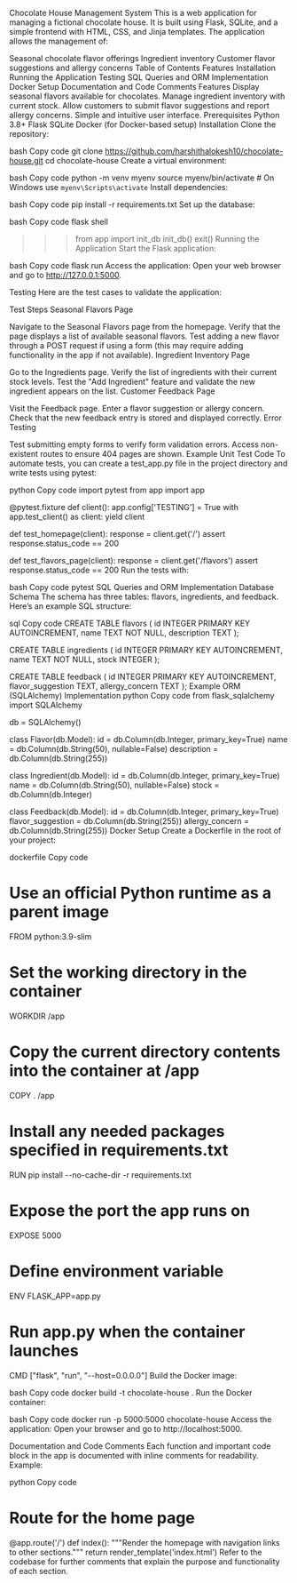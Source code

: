 Chocolate House Management System
This is a web application for managing a fictional chocolate house. It is built using Flask, SQLite, and a simple frontend with HTML, CSS, and Jinja templates. The application allows the management of:

Seasonal chocolate flavor offerings
Ingredient inventory
Customer flavor suggestions and allergy concerns
Table of Contents
Features
Installation
Running the Application
Testing
SQL Queries and ORM Implementation
Docker Setup
Documentation and Code Comments
Features
Display seasonal flavors available for chocolates.
Manage ingredient inventory with current stock.
Allow customers to submit flavor suggestions and report allergy concerns.
Simple and intuitive user interface.
Prerequisites
Python 3.8+
Flask
SQLite
Docker (for Docker-based setup)
Installation
Clone the repository:

bash
Copy code
git clone https://github.com/harshithalokesh10/chocolate-house.git
cd chocolate-house
Create a virtual environment:

bash
Copy code
python -m venv myenv
source myenv/bin/activate  # On Windows use `myenv\Scripts\activate`
Install dependencies:

bash
Copy code
pip install -r requirements.txt
Set up the database:

bash
Copy code
flask shell
>>> from app import init_db
>>> init_db()
>>> exit()
Running the Application
Start the Flask application:

bash
Copy code
flask run
Access the application: Open your web browser and go to http://127.0.0.1:5000.

Testing
Here are the test cases to validate the application:

Test Steps
Seasonal Flavors Page

Navigate to the Seasonal Flavors page from the homepage.
Verify that the page displays a list of available seasonal flavors.
Test adding a new flavor through a POST request if using a form (this may require adding functionality in the app if not available).
Ingredient Inventory Page

Go to the Ingredients page.
Verify the list of ingredients with their current stock levels.
Test the "Add Ingredient" feature and validate the new ingredient appears on the list.
Customer Feedback Page

Visit the Feedback page.
Enter a flavor suggestion or allergy concern.
Check that the new feedback entry is stored and displayed correctly.
Error Testing

Test submitting empty forms to verify form validation errors.
Access non-existent routes to ensure 404 pages are shown.
Example Unit Test Code
To automate tests, you can create a test_app.py file in the project directory and write tests using pytest:

python
Copy code
import pytest
from app import app

@pytest.fixture
def client():
    app.config['TESTING'] = True
    with app.test_client() as client:
        yield client

def test_homepage(client):
    response = client.get('/')
    assert response.status_code == 200

def test_flavors_page(client):
    response = client.get('/flavors')
    assert response.status_code == 200
Run the tests with:

bash
Copy code
pytest
SQL Queries and ORM Implementation
Database Schema
The schema has three tables: flavors, ingredients, and feedback. Here’s an example SQL structure:

sql
Copy code
CREATE TABLE flavors (
    id INTEGER PRIMARY KEY AUTOINCREMENT,
    name TEXT NOT NULL,
    description TEXT
);

CREATE TABLE ingredients (
    id INTEGER PRIMARY KEY AUTOINCREMENT,
    name TEXT NOT NULL,
    stock INTEGER
);

CREATE TABLE feedback (
    id INTEGER PRIMARY KEY AUTOINCREMENT,
    flavor_suggestion TEXT,
    allergy_concern TEXT
);
Example ORM (SQLAlchemy) Implementation
python
Copy code
from flask_sqlalchemy import SQLAlchemy

db = SQLAlchemy()

class Flavor(db.Model):
    id = db.Column(db.Integer, primary_key=True)
    name = db.Column(db.String(50), nullable=False)
    description = db.Column(db.String(255))

class Ingredient(db.Model):
    id = db.Column(db.Integer, primary_key=True)
    name = db.Column(db.String(50), nullable=False)
    stock = db.Column(db.Integer)

class Feedback(db.Model):
    id = db.Column(db.Integer, primary_key=True)
    flavor_suggestion = db.Column(db.String(255))
    allergy_concern = db.Column(db.String(255))
Docker Setup
Create a Dockerfile in the root of your project:

dockerfile
Copy code
# Use an official Python runtime as a parent image
FROM python:3.9-slim

# Set the working directory in the container
WORKDIR /app

# Copy the current directory contents into the container at /app
COPY . /app

# Install any needed packages specified in requirements.txt
RUN pip install --no-cache-dir -r requirements.txt

# Expose the port the app runs on
EXPOSE 5000

# Define environment variable
ENV FLASK_APP=app.py

# Run app.py when the container launches
CMD ["flask", "run", "--host=0.0.0.0"]
Build the Docker image:

bash
Copy code
docker build -t chocolate-house .
Run the Docker container:

bash
Copy code
docker run -p 5000:5000 chocolate-house
Access the application:
Open your browser and go to http://localhost:5000.

Documentation and Code Comments
Each function and important code block in the app is documented with inline comments for readability. Example:

python
Copy code
# Route for the home page
@app.route('/')
def index():
    """Render the homepage with navigation links to other sections."""
    return render_template('index.html')
Refer to the codebase for further comments that explain the purpose and functionality of each section.
